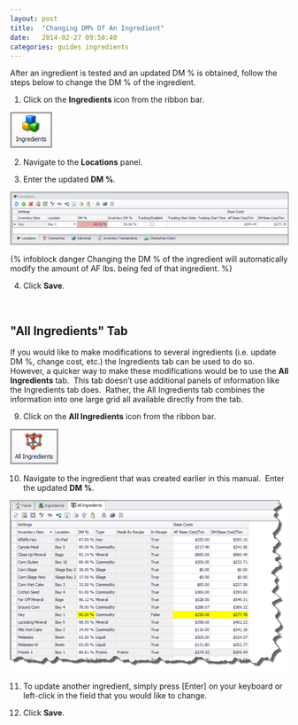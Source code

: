 ```yaml
---
layout: post
title:  "Changing DM% Of An Ingredient"
date:   2014-02-27 09:58:40
categories: guides ingredients
---
```


After an ingredient is tested and an updated DM % is obtained, follow the steps below to change the DM % of the ingredient.

1. Click on the **Ingredients** icon from the ribbon bar.

  ![](/assets/images/image103.png)

2. Navigate to the **Locations** panel. 

3. Enter the updated **DM %**.

  ![](/assets/images/image112.jpg)

  {% infoblock danger Changing the DM % of the ingredient will automatically modify the amount of AF lbs. being fed of that ingredient. %}


4. Click **Save**.

 

"All Ingredients" Tab
---------------------

If you would like to make modifications to several ingredients (i.e.
update DM %, change cost, etc.) the Ingredients tab can be used to do
so.  However, a quicker way to make these modifications would be to use
the **All Ingredients** tab.  This tab doesn’t use additional panels of
information like the Ingredients tab does.  Rather, the All Ingredients
tab combines the information into one large grid all available directly
from the tab.

9. Click on the **All Ingredients** icon from the ribbon bar.

  ![](/assets/images/image091.png)

10. Navigate to the ingredient that was created earlier in this
manual.  Enter the updated **DM %**.

  ![](/assets/images/image115.png)

11. To update another ingredient, simply press [Enter] on your
keyboard or left-click in the field that you would like to change.

12. Click **Save**.
